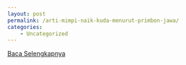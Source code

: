 ```yaml
---
layout: post
permalink: /arti-mimpi-naik-kuda-menurut-primbon-jawa/
categories:
    - Uncategorized
---
```


[Baca Selengkapnya](/10)